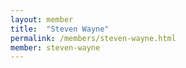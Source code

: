 ```yaml
---
layout: member
title:  "Steven Wayne"
permalink: /members/steven-wayne.html
member: steven-wayne
---
```


